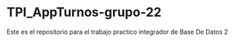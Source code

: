 # TPI_AppTurnos-grupo-22
Este es el repositorio para el trabajo practico integrador de Base De Datos 2
